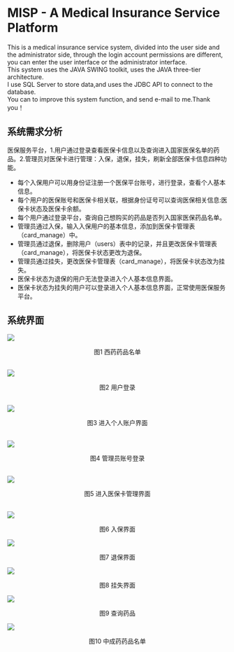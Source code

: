 # MISP - A Medical Insurance Service Platform
This is a medical insurance service system, divided into the user side and the administrator side, through the login account permissions are different, you can enter the user interface or the administrator interface.<br>
This system uses the JAVA SWING toolkit, uses the JAVA three-tier architecture.<br>
I use SQL Server to store data,and uses the JDBC API to connect to the database.<br>
You can to improve this system function, and send e-mail to me.Thank you！

## 系统需求分析
医保服务平台，1.用户通过登录查看医保卡信息以及查询进入国家医保名单的药品。2.管理员对医保卡进行管理：入保，退保，挂失，刷新全部医保卡信息四种功能。
* 每个入保用户可以用身份证注册一个医保平台账号，进行登录，查看个人基本信息。
* 每个用户的医保账号和医保卡相关联，根据身份证号可以查询医保相关信息:医保卡状态及医保卡余额。
* 每个用户通过登录平台，查询自己想购买的药品是否列入国家医保药品名单。
* 管理员通过入保，输入入保用户的基本信息，添加到医保卡管理表（card_manage）中。
* 管理员通过退保，删除用户（users）表中的记录，并且更改医保卡管理表（card_manage），将医保卡状态更改为退保。
* 管理员通过挂失，更改医保卡管理表（card_manage），将医保卡状态改为挂失。
* 医保卡状态为退保的用户无法登录进入个人基本信息界面。
* 医保卡状态为挂失的用户可以登录进入个人基本信息界面，正常使用医保服务平台。

## 系统界面
![](https://github.com/manxyr/Medical-insurance-service-platform/blob/main/%E7%B3%BB%E7%BB%9F%E6%88%AA%E5%9B%BE/%E8%A5%BF%E8%8D%AF%E8%8D%AF%E5%93%81%E5%90%8D%E5%8D%95.jpg)
<center>图1 西药药品名单</center><br>

![](https://github.com/manxyr/Medical-insurance-service-platform/blob/main/%E7%B3%BB%E7%BB%9F%E6%88%AA%E5%9B%BE/%E7%94%A8%E6%88%B7%E7%99%BB%E5%BD%95.png)
<center>图2 用户登录</center><br>

![](https://github.com/manxyr/Medical-insurance-service-platform/blob/main/%E7%B3%BB%E7%BB%9F%E6%88%AA%E5%9B%BE/%E4%B8%AA%E4%BA%BA%E8%B4%A6%E6%88%B7%E7%95%8C%E9%9D%A2.png)<br>
<center>图3 进入个人账户界面</center><br>

![](https://github.com/manxyr/Medical-insurance-service-platform/blob/main/%E7%B3%BB%E7%BB%9F%E6%88%AA%E5%9B%BE/%E7%AE%A1%E7%90%86%E5%91%98%E7%99%BB%E5%BD%95.png)<br>
<center>图4 管理员账号登录</center><br>

![](https://github.com/manxyr/Medical-insurance-service-platform/blob/main/%E7%B3%BB%E7%BB%9F%E6%88%AA%E5%9B%BE/%E5%8C%BB%E4%BF%9D%E5%8D%A1%E6%9F%A5%E8%AF%A2.png)<center>图5 进入医保卡管理界面</center><br>

![](https://github.com/manxyr/Medical-insurance-service-platform/blob/main/%E7%B3%BB%E7%BB%9F%E6%88%AA%E5%9B%BE/%E5%85%A5%E4%BF%9D%E7%95%8C%E9%9D%A2.png)<center>图6 入保界面</center>

![](https://github.com/manxyr/Medical-insurance-service-platform/blob/main/%E7%B3%BB%E7%BB%9F%E6%88%AA%E5%9B%BE/%E9%80%80%E4%BF%9D%E7%A1%AE%E8%AE%A4.png)<center>图7 退保界面</center>

![](https://github.com/manxyr/Medical-insurance-service-platform/blob/main/%E7%B3%BB%E7%BB%9F%E6%88%AA%E5%9B%BE/%E6%8C%82%E5%A4%B1.png)<center>图8 挂失界面</center>

![](https://github.com/manxyr/Medical-insurance-service-platform/blob/main/%E7%B3%BB%E7%BB%9F%E6%88%AA%E5%9B%BE/%E6%90%9C%E7%B4%A2%E8%8D%AF%E5%93%81.jpg)<center>图9 查询药品</center>

![](https://github.com/manxyr/Medical-insurance-service-platform/blob/main/%E7%B3%BB%E7%BB%9F%E6%88%AA%E5%9B%BE/%E4%B8%AD%E8%8D%AF%E8%8D%AF%E8%8D%AF%E5%93%81%E5%90%8D%E5%8D%95.jpg)<center>图10 中成药药品名单</center>
